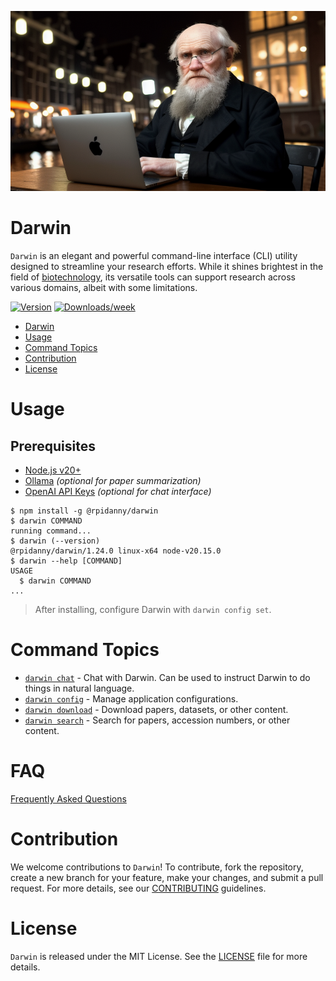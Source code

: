 ![alt text](darwin.png 'Darwin')

# Darwin

`Darwin` is an elegant and powerful command-line interface (CLI) utility designed to streamline your research efforts. While it shines brightest in the field of [biotechnology](https://en.wikipedia.org/wiki/Biotechnology), its versatile tools can support research across various domains, albeit with some limitations.

[![Version](https://img.shields.io/npm/v/@rpidanny/darwin.svg)](https://npmjs.org/package/@rpidanny/darwin)
[![Downloads/week](https://img.shields.io/npm/dw/@rpidanny/darwin.svg)](https://npmjs.org/package/@rpidanny/darwin)

<!-- toc -->

- [Darwin](#darwin)
- [Usage](#usage)
- [Command Topics](#command-topics)
- [Contribution](#contribution)
- [License](#license)
<!-- tocstop -->

# Usage

## Prerequisites

- [Node.js v20+](https://nodejs.org/en/download/prebuilt-installer)
- [Ollama](https://ollama.com/) _(optional for paper summarization)_
- [OpenAI API Keys](https://platform.openai.com/settings/profile?tab=api-keys) _(optional for chat interface)_

<!-- usage -->

```sh-session
$ npm install -g @rpidanny/darwin
$ darwin COMMAND
running command...
$ darwin (--version)
@rpidanny/darwin/1.24.0 linux-x64 node-v20.15.0
$ darwin --help [COMMAND]
USAGE
  $ darwin COMMAND
...
```

<!-- usagestop -->

> After installing, configure Darwin with `darwin config set`.

<!-- commands -->

# Command Topics

- [`darwin chat`](docs/chat.md) - Chat with Darwin. Can be used to instruct Darwin to do things in natural language.
- [`darwin config`](docs/config.md) - Manage application configurations.
- [`darwin download`](docs/download.md) - Download papers, datasets, or other content.
- [`darwin search`](docs/search.md) - Search for papers, accession numbers, or other content.

<!-- commandsstop -->

# FAQ

[Frequently Asked Questions](docs/faq.md)

# Contribution

We welcome contributions to `Darwin`! To contribute, fork the repository, create a new branch for your feature, make your changes, and submit a pull request. For more details, see our [CONTRIBUTING](CONTRIBUTING.md) guidelines.

# License

`Darwin` is released under the MIT License. See the [LICENSE](LICENSE) file for more details.
